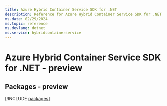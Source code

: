 ```yaml
---
title: Azure Hybrid Container Service SDK for .NET
description: Reference for Azure Hybrid Container Service SDK for .NET
ms.date: 02/29/2024
ms.topic: reference
ms.devlang: dotnet
ms.service: hybridcontainerservice
---
```

# Azure Hybrid Container Service SDK for .NET - preview
## Packages - preview
[!INCLUDE [packages](hybrid-container-service-index.md)]